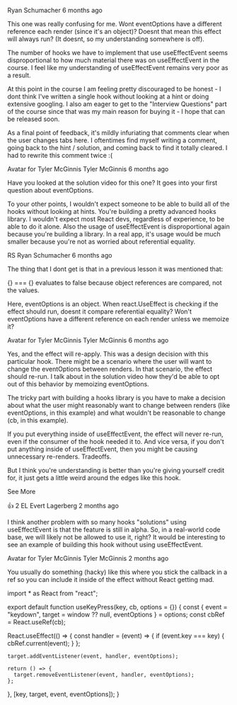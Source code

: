 Ryan Schumacher
6 months ago

This one was really confusing for me. Wont eventOptions have a different reference each render (since it's an object)? Doesnt that mean this effect will always run? (It doesnt, so my understanding somewhere is off).

The number of hooks we have to implement that use useEffectEvent seems disproportional to how much material there was on useEffectEvent in the course. I feel like my understanding of useEffectEvent remains very poor as a result.

At this point in the course I am feeling pretty discouraged to be honest - I dont think I've written a single hook without looking at a hint or doing extensive googling. I also am eager to get to the "Interview Questions" part of the course since that was my main reason for buying it - I hope that can be released soon.

As a final point of feedback, it's mildly infuriating that comments clear when the user changes tabs here. I oftentimes find myself writing a comment, going back to the hint / solution, and coming back to find it totally cleared. I had to rewrite this comment twice :(


Avatar for Tyler McGinnis
Tyler McGinnis
6 months ago

Have you looked at the solution video for this one? It goes into your first question about eventOptions.

To your other points, I wouldn't expect someone to be able to build all of the hooks without looking at hints. You're building a pretty advanced hooks library. I wouldn't expect most React devs, regardless of experience, to be able to do it alone. Also the usage of useEffectEvent is disproportional again because you're building a library. In a real app, it's usage would be much smaller because you're not as worried about referential equality.


RS
Ryan Schumacher
6 months ago

The thing that I dont get is that in a previous lesson it was mentioned that:

{} === {} evaluates to false because object references are compared, not the values.

Here, eventOptions is an object. When react.UseEffect is checking if the effect should run, doesnt it compare referential equality? Won't eventOptions have a different reference on each render unless we memoize it?


Avatar for Tyler McGinnis
Tyler McGinnis
6 months ago

Yes, and the effect will re-apply. This was a design decision with this particular hook. There might be a scenario where the user will want to change the eventOptions between renders. In that scenario, the effect should re-run. I talk about in the solution video how they'd be able to opt out of this behavior by memoizing eventOptions.

The tricky part with building a hooks library is you have to make a decision about what the user might reasonably want to change between renders (like eventOptions, in this example) and what wouldn't be reasonable to change (cb, in this example).

If you put everything inside of useEffectEvent, the effect will never re-run, even if the consumer of the hook needed it to. And vice versa, if you don't put anything inside of useEffectEvent, then you might be causing unnecessary re-renders. Tradeoffs.

But I think you're understanding is better than you're giving yourself credit for, it just gets a little weird around the edges like this hook.

See More


👍
2
EL
Evert Lagerberg
2 months ago

I think another problem with so many hooks "solutions" using useEffectEvent is that the feature is still in alpha. So, in a real-world code base, we will likely not be allowed to use it, right? It would be interesting to see an example of building this hook without using useEffectEvent.


Avatar for Tyler McGinnis
Tyler McGinnis
2 months ago

You usually do something (hacky) like this where you stick the callback in a ref so you can include it inside of the effect without React getting mad.

import * as React from "react";

export default function useKeyPress(key, cb, options = {}) {
  const { event = "keydown", target = window ?? null, eventOptions } = options;
  const cbRef = React.useRef(cb);

  React.useEffect(() => {
    const handler = (event) => {
      if (event.key === key) {
        cbRef.current(event);
      }
    };

    target.addEventListener(event, handler, eventOptions);

    return () => {
      target.removeEventListener(event, handler, eventOptions);
    };
  }, [key, target, event, eventOptions]);
}